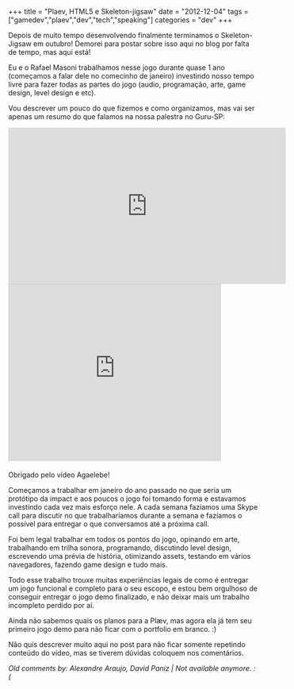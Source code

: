 +++
title = "Plaev, HTML5 e Skeleton-jigsaw"
date = "2012-12-04"
tags = ["gamedev","plaev","dev","tech","speaking"]
categories = "dev"
+++

Depois de muito tempo desenvolvendo finalmente terminamos o Skeleton-Jigsaw em
outubro! Demorei para postar sobre isso aqui no blog por falta de tempo, mas
aqui está!

Eu e o Rafael Masoni trabalhamos nesse jogo durante quase 1 ano (começamos a
falar dele no comecinho de janeiro) investindo nosso tempo livre para fazer
todas as partes do jogo (audio, programação, arte, game design, level design e
etc).

Vou descrever um pouco do que fizemos e como organizamos, mas vai ser apenas um
resumo do que falamos na nossa palestra no Guru-SP:

<iframe width="560" height="315" src="https://www.youtube.com/embed/J2yDMOHCYak" frameborder="0" allowfullscreen></iframe>

<iframe src="http://www.slideshare.net/slideshow/embed_code/15490608" width="427" height="356" frameborder="0" marginwidth="0" marginheight="0" scrolling="no" style="border:1px solid #CCC;border-width:1px 1px 0;margin-bottom:5px" allowfullscreen webkitallowfullscreen mozallowfullscreen> </iframe>

Obrigado pelo vídeo Agaelebe!

Começamos a trabalhar em janeiro do ano passado no que seria um protótipo da
impact e aos poucos o jogo foi tomando forma e estavamos investindo cada vez
mais esforço nele. A cada semana fazíamos uma Skype call para discutir no que
trabalharíamos durante a semana e fazíamos o possível para entregar o que
conversamos até a próxima call.

Foi bem legal trabalhar em todos os pontos do jogo, opinando em arte,
trabalhando em trilha sonora, programando, discutindo level design, escrevendo
uma prévia de história, otimizando assets, testando em vários navegadores,
fazendo game design e tudo mais.

Todo esse trabalho trouxe muitas experiências legais de como é entregar um jogo
funcional e completo para o seu escopo, e estou bem orgulhoso de conseguir
entregar o jogo demo finalizado, e não deixar mais um trabalho incompleto
perdido por aí.

Ainda não sabemos quais os planos para a Plæv, mas agora ela já tem seu primeiro
jogo demo para não ficar com o portfolio em branco. :)

Não quis descrever muito aqui no post para não ficar somente repetindo conteúdo
do vídeo, mas se tiverem dúvidas coloquem nos comentários.



_Old comments by: Alexandre Araujo, David Paniz | Not available anymore. :(_
